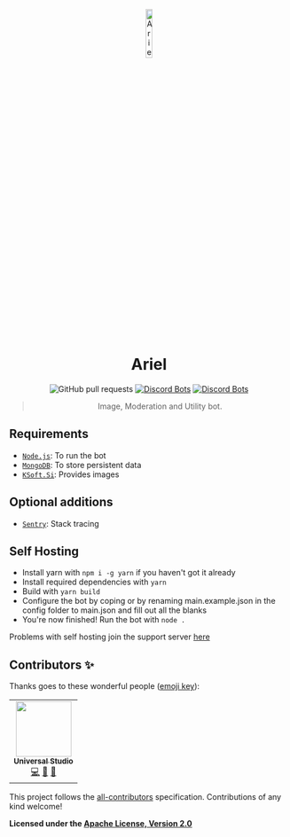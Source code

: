 <div align="center">

<img src="https://cdn.discordapp.com/avatars/609269728455688193/5c7b47cee8ebaac9304ef4d622b98e20.png?size=4096" width="15%" alt="Ariel Logo">

# Ariel

![GitHub pull requests](https://img.shields.io/github/issues-pr/AstrielDivision/Ariel)
[![Discord Bots](https://top.gg/api/widget/servers/609269728455688193.svg?noavatar=true)](https://top.gg/bot/609269728455688193)
[![Discord Bots](https://top.gg/api/widget/status/609269728455688193.svg)](https://top.gg/bot/609269728455688193)

> Image, Moderation and Utility bot.

</div>

## Requirements

- [`Node.js`](https://nodejs.org): To run the bot
- [`MongoDB`](https://mongodb.com): To store persistent data
- [`KSoft.Si`](https://api.ksoft.si): Provides images

## Optional additions

- [`Sentry`](https://sentry.io): Stack tracing


## Self Hosting

- Install yarn with `npm i -g yarn` if you haven't got it already
- Install required dependencies with `yarn`
- Build with `yarn build`
- Configure the bot by coping or by renaming main.example.json in the config folder to main.json and fill out all the blanks
- You're now finished! Run the bot with `node .`

Problems with self hosting join the support server [here](https://discord.gg/sb9sF2kFg8)

## Contributors ✨

Thanks goes to these wonderful people ([emoji key](https://allcontributors.org/docs/en/emoji-key)):
<!-- ALL-CONTRIBUTORS-LIST:START - Do not remove or modify this section -->
<!-- prettier-ignore-start -->
<!-- markdownlint-disable -->
<table>
  <tr>
    <td align="center"><a href="https://tmuniversal.eu/"><img src="https://avatars.githubusercontent.com/u/10200399?v=4?s=100" width="100px;" alt=""/><br /><sub><b>Universal Studio</b></sub></a><br /><a href="https://github.com/AstrielDivision/Ariel/commits?author=TMUniversal" title="Code">💻</a> <a href="https://github.com/AstrielDivision/Ariel/pulls?q=is%3Apr+reviewed-by%3ATMUniversal" title="Reviewed Pull Requests">👀</a> <a href="#maintenance-TMUniversal" title="Maintenance">🚧</a></td>
  </tr>
</table>

<!-- markdownlint-restore -->
<!-- prettier-ignore-end -->

<!-- ALL-CONTRIBUTORS-LIST:END -->

This project follows the [all-contributors](https://github.com/all-contributors/all-contributors) specification. Contributions of any kind welcome!



**Licensed under the [Apache License, Version 2.0](https://github.com/AstraeaStudios/Ariel/blob/main/LICENSE)**
